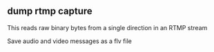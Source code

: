 ## dump rtmp capture

This reads raw binary bytes from a single direction in an RTMP stream

Save audio and video messages as a flv file

